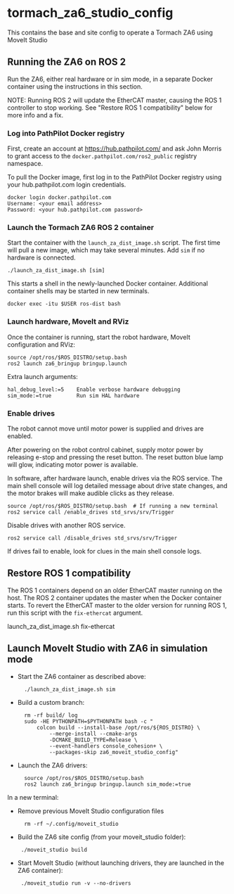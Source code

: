 # tormach_za6_studio_config

This contains the base and site config to operate a Tormach ZA6 using
MoveIt Studio

## Running the ZA6 on ROS 2

Run the ZA6, either real hardware or in sim mode, in a separate Docker
container using the instructions in this section.

NOTE:  Running ROS 2 will update the EtherCAT master, causing the ROS
1 controller to stop working.  See "Restore ROS 1 compatibility" below
for more info and a fix.

### Log into PathPilot Docker registry

First, create an account at https://hub.pathpilot.com/ and ask John
Morris to grant access to the `docker.pathpilot.com/ros2_public`
registry namespace.

To pull the Docker image, first log in to the PathPilot Docker
registry using your hub.pathpilot.com login credentials.

    docker login docker.pathpilot.com
    Username: <your email address>
    Password: <your hub.pathpilot.com password>

### Launch the Tormach ZA6 ROS 2 container

Start the container with the `launch_za_dist_image.sh` script.  The
first time will pull a new image, which may take several minutes.  Add
`sim` if no hardware is connected.

    ./launch_za_dist_image.sh [sim]

This starts a shell in the newly-launched Docker container.
Additional container shells may be started in new terminals.

    docker exec -itu $USER ros-dist bash

### Launch hardware, MoveIt and RViz

Once the container is running, start the robot hardware, MoveIt
configuration and RViz:

    source /opt/ros/$ROS_DISTRO/setup.bash
    ros2 launch za6_bringup bringup.launch

Extra launch arguments:

    hal_debug_level:=5    Enable verbose hardware debugging
    sim_mode:=true        Run sim HAL hardware

### Enable drives

The robot cannot move until motor power is supplied and drives are
enabled.

After powering on the robot control cabinet, supply motor power by
releasing e-stop and pressing the reset button.  The reset button
blue lamp will glow, indicating motor power is available.

In software, after hardware launch, enable drives via the ROS
service.  The main shell console will log detailed message about
drive state changes, and the motor brakes will make audible clicks
as they release.

    source /opt/ros/$ROS_DISTRO/setup.bash  # If running a new terminal
    ros2 service call /enable_drives std_srvs/srv/Trigger

Disable drives with another ROS service.

    ros2 service call /disable_drives std_srvs/srv/Trigger

If drives fail to enable, look for clues in the main shell console
logs.

## Restore ROS 1 compatibility

The ROS 1 containers depend on an older EtherCAT master running on
the host.  The ROS 2 container updates the master when the Docker
container starts.  To revert the EtherCAT master to the older
version for running ROS 1, run this script with the `fix-ethercat`
argument.

  launch_za_dist_image.sh fix-ethercat

## Launch MoveIt Studio with ZA6 in simulation mode

- Start the ZA6 container as described above:

        ./launch_za_dist_image.sh sim

- Build a custom branch:

        rm -rf build/ log
        sudo -HE PYTHONPATH=$PYTHONPATH bash -c "
            colcon build --install-base /opt/ros/${ROS_DISTRO} \
                --merge-install --cmake-args
                -DCMAKE_BUILD_TYPE=Release \
                --event-handlers console_cohesion+ \
                --packages-skip za6_moveit_studio_config"

- Launch the ZA6 drivers:

        source /opt/ros/$ROS_DISTRO/setup.bash
        ros2 launch za6_bringup bringup.launch sim_mode:=true

In a new terminal:

- Remove previous MoveIt Studio configuration files

        rm -rf ~/.config/moveit_studio

- Build the ZA6 site config (from your moveit_studio folder):

       ./moveit_studio build

- Start MoveIt Studio (without launching drivers, they are launched in
  the ZA6 container):

       ./moveit_studio run -v --no-drivers
